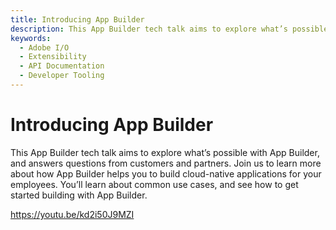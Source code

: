 ```yaml
---
title: Introducing App Builder
description: This App Builder tech talk aims to explore what’s possible with App Builder as well as answer questions from our customers & partners.  Join us to learn more about how App Builder enables you to build cloud native applications to empower your employees. You’ll learn about common use cases as well as a peek on how to get started building with App Builder.  
keywords:
  - Adobe I/O
  - Extensibility
  - API Documentation
  - Developer Tooling  
---
```


# Introducing App Builder

This App Builder tech talk aims to explore what’s possible with App Builder, and answers questions from customers and partners.  Join us to learn more about how App Builder helps you to build cloud-native applications for your employees. You’ll learn about common use cases, and see how to get started building with App Builder.

<Embed slots="video"/>

https://youtu.be/kd2i50J9MZI
